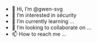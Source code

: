 - 👋 Hi, I’m @gwen-svg
- 👀 I’m interested in sécurity 
- 🌱 I’m currently learning ...
- 💞️ I’m looking to collaborate on ...
- 📫 How to reach me ...

<!---
gwen-svg/gwen-svg is a ✨ special ✨ repository because its `README.md` (this file) appears on your GitHub profile.
You can click the Preview link to take a look at your changes.
--->
